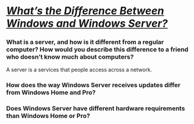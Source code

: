 # ***[What’s the Difference Between Windows and Windows Server?](https://www.howtogeek.com/404763/whats-the-difference-between-windows-and-windows-server/)***
### What is a server, and how is it different from a regular computer? How would you describe this difference to a friend who doesn’t know much about computers?
A server is a services that people access across a network. 
### How does the way Windows Server receives updates differ from Windows Home and Pro?

### Does Windows Server have different hardware requirements than Windows Home or Pro?
